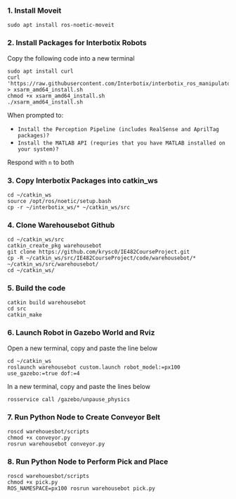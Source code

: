 ### 1. Install Moveit 
```
sudo apt install ros-noetic-moveit
```
### 2. Install Packages for Interbotix Robots
Copy the following code into a new terminal
```
sudo apt install curl
curl 'https://raw.githubusercontent.com/Interbotix/interbotix_ros_manipulators/main/interbotix_ros_xsarms/install/amd64/xsarm_amd64_install.sh' > xsarm_amd64_install.sh
chmod +x xsarm_amd64_install.sh
./xsarm_amd64_install.sh
```
When prompted to:
* `Install the Perception Pipeline (includes RealSense and AprilTag packages)?`
* `Install the MATLAB API (requries that you have MATLAB installed on your system)?`

Respond with `n` to both
### 3. Copy Interbotix Packages into catkin_ws
```
cd ~/catkin_ws
source /opt/ros/noetic/setup.bash
cp -r ~/interbotix_ws/* ~/catkin_ws/src
```
### 4. Clone Warehousebot Github 
```
cd ~/catkin_ws/src
catkin_create_pkg warehousebot
git clone https://github.com/krysc0/IE482CourseProject.git
cp -R ~/catkin_ws/src/IE482CourseProject/code/warehousebot/* ~/catkin_ws/src/warehousebot/
cd ~/catkin_ws/
```
### 5. Build the code
```
catkin build warehousebot
cd src
catkin_make

```
### 6. Launch Robot in Gazebo World and Rviz
Open a new terminal, copy and paste the line below
```
cd ~/catkin_ws
roslaunch warehousebot custom.launch robot_model:=px100 use_gazebo:=true dof:=4
```
In a new terminal, copy and paste the lines below
```
rosservice call /gazebo/unpause_physics
```
### 7. Run Python Node to Create Conveyor Belt
```
roscd warehouesbot/scripts
chmod +x conveyor.py
rosrun warehousebot conveyor.py
```
### 8. Run Python Node to Perform Pick and Place
```
roscd warehouesbot/scripts
chmod +x pick.py
ROS_NAMESPACE=px100 rosrun warehousebot pick.py 
```

